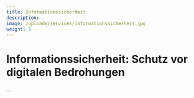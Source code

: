 ```yaml
---
title: Informationssicherheit
description: 
image: /uploads/services/informationssicherheit.jpg
weight: 3
---
```


# Informationssicherheit: Schutz vor digitalen Bedrohungen
...